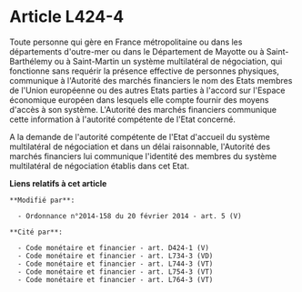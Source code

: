 # Article L424-4

Toute personne qui gère en France métropolitaine ou dans les départements d'outre-mer ou dans le Département de Mayotte ou à
Saint-Barthélemy ou à Saint-Martin un système multilatéral de négociation, qui fonctionne sans requérir la présence effective
de personnes physiques, communique à l'Autorité des marchés financiers le nom des Etats membres de l'Union européenne ou des
autres Etats parties à l'accord sur l'Espace économique européen dans lesquels elle compte fournir des moyens d'accès à son
système. L'Autorité des marchés financiers communique cette information à l'autorité compétente de l'Etat concerné. 

A la demande de l'autorité compétente de l'Etat d'accueil du système multilatéral de négociation et dans un délai
raisonnable, l'Autorité des marchés financiers lui communique l'identité des membres du système multilatéral de négociation
établis dans cet Etat.

**Liens relatifs à cet article**

	**Modifié par**:

	  - Ordonnance n°2014-158 du 20 février 2014 - art. 5 (V)

	**Cité par**:

	  - Code monétaire et financier - art. D424-1 (V)
	  - Code monétaire et financier - art. L734-3 (VD)
	  - Code monétaire et financier - art. L744-3 (VT)
	  - Code monétaire et financier - art. L754-3 (VT)
	  - Code monétaire et financier - art. L764-3 (VT)
